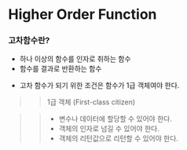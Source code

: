 # Higher Order Function

### 고차함수란?

- 하나 이상의 함수를 인자로 취하는 함수
- 함수를 결과로 반환하는 함수
 
* 고차 함수가 되기 위한 조건은 함수가 1급 객체여야 한다.
 
 >> 1급 객체 (First-class citizen)

>> - 변수나 데이터에 할당할 수 있어야 한다.
>> - 객체의 인자로 넘길 수 있어야 한다.
>> - 객체의 리턴값으로 리턴할 수 있어야 한다.
